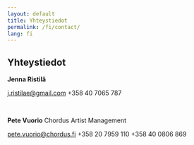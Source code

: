 ```yaml
---
layout: default
title: Yhteystiedot
permalink: /fi/contact/
lang: fi
---
```


## Yhteystiedot
  
__Jenna Ristilä__

<j.ristilae@gmail.com>
+358 40 7065 787

<br/>

__Pete Vuorio__
Chordus Artist Management

<pete.vuorio@chordus.fi>
+358 20 7959 110
+358 40 0806 869



<br/>


